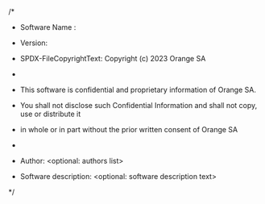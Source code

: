 /*

* Software Name : <software name>

* Version: <version>

* SPDX-FileCopyrightText: Copyright (c) 2023 Orange SA

*

* This software is confidential and proprietary information of Orange SA.

* You shall not disclose such Confidential Information and shall not copy, use or distribute it

* in whole or in part without the prior written consent of Orange SA

*

* Author: <optional: authors list>

* Software description: <optional: software description text>

*/